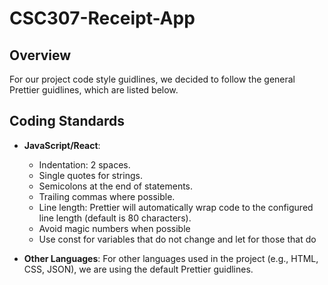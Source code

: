 # CSC307-Receipt-App

## Overview

For our project code style guidlines, we decided to follow the general Prettier guidlines, which are listed below.

## Coding Standards

- **JavaScript/React**:

  - Indentation: 2 spaces.
  - Single quotes for strings.
  - Semicolons at the end of statements.
  - Trailing commas where possible.
  - Line length: Prettier will automatically wrap code to the configured line length (default is 80 characters).
  - Avoid magic numbers when possible
  - Use const for variables that do not change and let for those that do

- **Other Languages**: For other languages used in the project (e.g., HTML, CSS, JSON), we are using the default Prettier guidlines.
